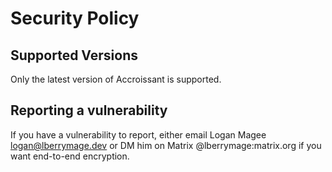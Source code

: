 # Security Policy

## Supported Versions

Only the latest version of Accroissant is supported.

## Reporting a vulnerability

If you have a vulnerability to report, either email Logan Magee
<logan@lberrymage.dev> or DM him on Matrix @lberrymage:matrix.org if you want
end-to-end encryption.
